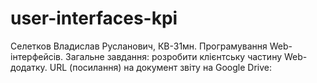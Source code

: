 # user-interfaces-kpi

Селетков Владислав Русланович, КВ-31мн.
Програмування Web-інтерфейсів.
Загальне завдання: розробити клієнтську частину Web-додатку.
URL (посилання) на документ звіту на Google Drive:
